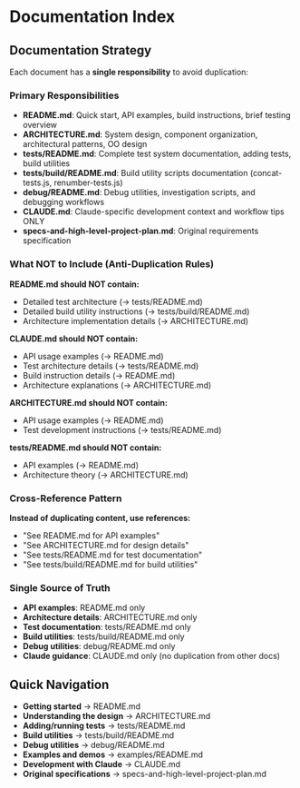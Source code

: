 # Documentation Index

## Documentation Strategy

Each document has a **single responsibility** to avoid duplication:

### Primary Responsibilities

- **README.md**: Quick start, API examples, build instructions, brief testing overview
- **ARCHITECTURE.md**: System design, component organization, architectural patterns, OO design
- **tests/README.md**: Complete test system documentation, adding tests, build utilities
- **tests/build/README.md**: Build utility scripts documentation (concat-tests.js, renumber-tests.js)
- **debug/README.md**: Debug utilities, investigation scripts, and debugging workflows
- **CLAUDE.md**: Claude-specific development context and workflow tips ONLY
- **specs-and-high-level-project-plan.md**: Original requirements specification

### What NOT to Include (Anti-Duplication Rules)

**README.md should NOT contain:**
- Detailed test architecture (→ tests/README.md)
- Detailed build utility instructions (→ tests/build/README.md)
- Architecture implementation details (→ ARCHITECTURE.md)

**CLAUDE.md should NOT contain:**
- API usage examples (→ README.md)
- Test architecture details (→ tests/README.md) 
- Build instruction details (→ README.md)
- Architecture explanations (→ ARCHITECTURE.md)

**ARCHITECTURE.md should NOT contain:**
- API usage examples (→ README.md)
- Test development instructions (→ tests/README.md)

**tests/README.md should NOT contain:**
- API examples (→ README.md)
- Architecture theory (→ ARCHITECTURE.md)

### Cross-Reference Pattern

**Instead of duplicating content, use references:**
- "See README.md for API examples"
- "See ARCHITECTURE.md for design details" 
- "See tests/README.md for test documentation"
- "See tests/build/README.md for build utilities"

### Single Source of Truth

- **API examples**: README.md only
- **Architecture details**: ARCHITECTURE.md only
- **Test documentation**: tests/README.md only
- **Build utilities**: tests/build/README.md only
- **Debug utilities**: debug/README.md only
- **Claude guidance**: CLAUDE.md only (no duplication from other docs)

## Quick Navigation

- **Getting started** → README.md
- **Understanding the design** → ARCHITECTURE.md  
- **Adding/running tests** → tests/README.md
- **Build utilities** → tests/build/README.md
- **Debug utilities** → debug/README.md
- **Examples and demos** → examples/README.md
- **Development with Claude** → CLAUDE.md
- **Original specifications** → specs-and-high-level-project-plan.md